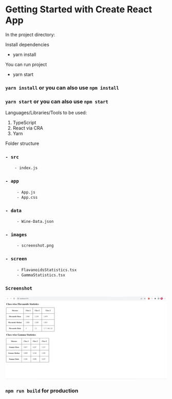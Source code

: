 # Getting Started with Create React App

In the project directory:

Install dependencies
- yarn install

You can run project 
- yarn start

### `yarn install` or you can also use `npm install`
### `yarn start` or you can also use `npm start`

Languages/Libraries/Tools to be used:

1. TypeScript
2. React via CRA
3. Yarn

Folder structure

### `- src`
        - index.js
###    `- app`
         - App.js
         - App.css
###    `- data`
         - Wine-Data.json
###    `- images`
         - screenshot.png
###    `- screen`
         - FlavanoidsStatistics.tsx
         - GammaStatistics.tsx

### `Screenshot`

![alt text](https://github.com/SarfarazInfoTech/winedatareport/blob/master/src/images/screenshot.png?raw=true)

### `npm run build` for production 

